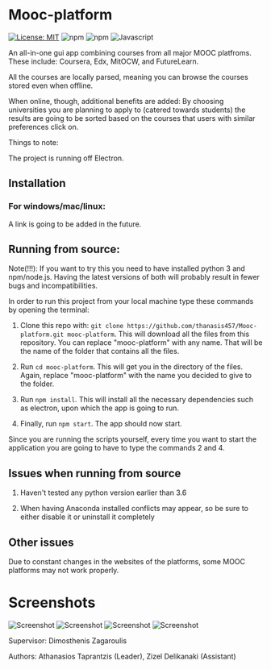 # Mooc-platform
[![License: MIT](https://img.shields.io/badge/License-MIT-blue.svg)](https://github.com/thanasis457/Mooc-platform/blob/master/LICENSE)
![npm](https://img.shields.io/npm/v/npm)
![npm](https://img.shields.io/npm/v/node?label=node.js)
![Javascript](https://img.shields.io/badge/Javascript-Latest-yellowgreen)

An all-in-one gui app combining courses from all major MOOC platfroms. These include: Coursera, Edx, MitOCW, and FutureLearn.

All the courses are locally parsed, meaning you can browse the courses stored even when offline.

When online, though, additional benefits are added:
By choosing universities you are planning to apply to (catered towards students) the results are going to be sorted based on the courses that users with similar preferences click on.

Things to note:

The project is running off Electron.

## Installation
### For windows/mac/linux:

A link is going to be added in the future.

## Running from source:

Note(!!!): If you want to try this you need to have installed python 3 and npm/node.js. Having the latest versions of both will probably result in fewer bugs and incompatibilities.

In order to run this project from your local machine type these commands by opening the terminal:

1. Clone this repo with: ```git clone https://github.com/thanasis457/Mooc-platform.git mooc-platform```.
This will download all the files from this repository. You can replace "mooc-platform" with any name. That will be the name of the folder that contains all the files.

2. Run ```cd mooc-platform```. This will get you in the directory of the files. Again, replace "mooc-platform" with the name you decided to give to the folder.

3. Run ```npm install```. This will install all the necessary dependencies such as electron, upon which the app is going to run.

4. Finally, run ``npm start``. The app should now start.

Since you are running the scripts yourself, every time you want to start the application you are going to have to type the commands 2 and 4.

## Issues when running from source
1. Haven't tested any python version earlier than 3.6

2. When having Anaconda installed conflicts may appear, so be sure to either disable it or uninstall it completely

## Other issues
Due to constant changes in the websites of the platforms, some MOOC platforms may not work properly.

# Screenshots
![Screenshot](https://github.com/thanasis457/Mooc-platform/blob/master/images/Screenshot%202019-11-04%20at%206.15.48%20PM.png)
![Screenshot](https://github.com/thanasis457/Mooc-platform/blob/master/images/Screenshot%202019-11-04%20at%206.16.05%20PM.png)
![Screenshot](https://github.com/thanasis457/Mooc-platform/blob/master/images/Screenshot%202019-11-04%20at%206.16.27%20PM.png)
![Screenshot](https://github.com/thanasis457/Mooc-platform/blob/master/images/Screenshot%202019-11-04%20at%206.16.49%20PM.png)

Supervisor: Dimosthenis Zagaroulis

Authors: Athanasios Taprantzis (Leader), Zizel Delikanaki (Assistant)
